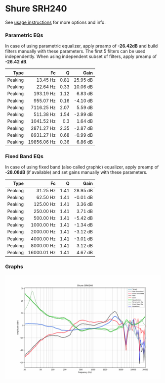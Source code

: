 # Shure SRH240
See [usage instructions](https://github.com/jaakkopasanen/AutoEq#usage) for more options and info.

### Parametric EQs
In case of using parametric equalizer, apply preamp of **-26.42dB** and build filters manually
with these parameters. The first 5 filters can be used independently.
When using independent subset of filters, apply preamp of **-26.42 dB**.

| Type    | Fc          |    Q | Gain     |
|--------:|------------:|-----:|---------:|
| Peaking | 13.45 Hz    | 0.81 | 25.95 dB |
| Peaking | 22.64 Hz    | 0.33 | 10.06 dB |
| Peaking | 193.19 Hz   | 1.12 | 6.83 dB  |
| Peaking | 955.07 Hz   | 0.16 | -4.10 dB |
| Peaking | 7116.25 Hz  | 2.07 | 5.59 dB  |
| Peaking | 511.38 Hz   | 1.54 | -2.99 dB |
| Peaking | 1041.52 Hz  | 0.3  | 1.64 dB  |
| Peaking | 2871.27 Hz  | 2.35 | -2.87 dB |
| Peaking | 8931.27 Hz  | 0.68 | -0.99 dB |
| Peaking | 19856.06 Hz | 0.36 | 6.86 dB  |

### Fixed Band EQs
In case of using fixed band (also called graphic) equalizer, apply preamp of **-28.08dB**
(if available) and set gains manually with these parameters.

| Type    | Fc          |    Q | Gain     |
|--------:|------------:|-----:|---------:|
| Peaking | 31.25 Hz    | 1.41 | 28.95 dB |
| Peaking | 62.50 Hz    | 1.41 | -0.01 dB |
| Peaking | 125.00 Hz   | 1.41 | 3.36 dB  |
| Peaking | 250.00 Hz   | 1.41 | 3.71 dB  |
| Peaking | 500.00 Hz   | 1.41 | -5.42 dB |
| Peaking | 1000.00 Hz  | 1.41 | -1.34 dB |
| Peaking | 2000.00 Hz  | 1.41 | -3.12 dB |
| Peaking | 4000.00 Hz  | 1.41 | -3.01 dB |
| Peaking | 8000.00 Hz  | 1.41 | 3.12 dB  |
| Peaking | 16000.01 Hz | 1.41 | 4.67 dB  |

### Graphs
![](./Shure%20SRH240.png)